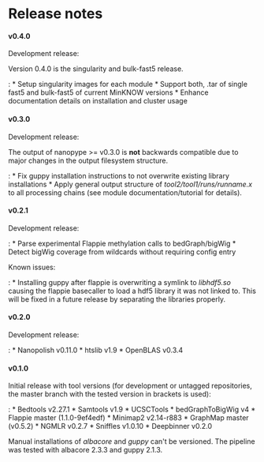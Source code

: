 # Release notes

#### v0.4.0

Development release:

Version 0.4.0 is the singularity and bulk-fast5 release.

:   * Setup singularity images for each module
    * Support both, .tar of single fast5 and bulk-fast5 of current MinKNOW versions
    * Enhance documentation details on installation and cluster usage

#### v0.3.0

Development release:

The output of nanopype >= v0.3.0 is **not** backwards compatible due to major changes in the output filesystem structure.

:   * Fix guppy installation instructions to not overwrite existing library installations
    * Apply general output structure of *tool2/tool1/runs/runname.x* to all processing chains (see module documentation/tutorial for details).

#### v0.2.1

Development release:

:   * Parse experimental Flappie methylation calls to bedGraph/bigWig
    * Detect bigWig coverage from wildcards without requiring config entry

Known issues:

:   * Installing guppy after flappie is overwriting a symlink to *libhdf5.so* causing the flappie basecaller to load a hdf5 library it was not linked to. This will be fixed in a future release by separating the libraries properly.

#### v0.2.0

Development release:

:   * Nanopolish                v0.11.0
    * htslib                    v1.9
    * OpenBLAS                  v0.3.4

#### v0.1.0

Initial release with tool versions (for development or untagged repositories, the master branch with the tested version in brackets is used):

:   * Bedtools                  v2.27.1
    * Samtools                  v1.9
    * UCSCTools
        * bedGraphToBigWig      v4
    * Flappie                   master (1.1.0-9ef4edf)
    * Minimap2                  v2.14-r883
    * GraphMap                  master (v0.5.2)
    * NGMLR                     v0.2.7
    * Sniffles                  v1.0.10
    * Deepbinner                v0.2.0

Manual installations of *albacore* and *guppy* can't be versioned. The pipeline was tested with albacore 2.3.3 and guppy 2.1.3.
